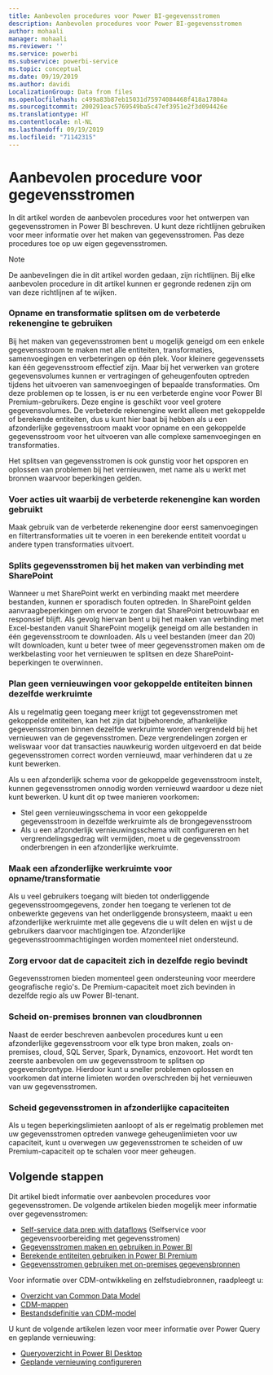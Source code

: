 ```yaml
---
title: Aanbevolen procedures voor Power BI-gegevensstromen
description: Aanbevolen procedures voor Power BI-gegevensstromen
author: mohaali
manager: mohaali
ms.reviewer: ''
ms.service: powerbi
ms.subservice: powerbi-service
ms.topic: conceptual
ms.date: 09/19/2019
ms.author: davidi
LocalizationGroup: Data from files
ms.openlocfilehash: c499a83b87eb15031d75974084468f418a17804a
ms.sourcegitcommit: 200291eac5769549ba5c47ef3951e2f3d094426e
ms.translationtype: HT
ms.contentlocale: nl-NL
ms.lasthandoff: 09/19/2019
ms.locfileid: "71142315"
---
```

# <a name="dataflows-best-practice"></a>Aanbevolen procedure voor gegevensstromen

In dit artikel worden de aanbevolen procedures voor het ontwerpen van gegevensstromen in Power BI beschreven. U kunt deze richtlijnen gebruiken voor meer informatie over het maken van gegevensstromen. Pas deze procedures toe op uw eigen gegevensstromen.

> [!NOTE]
> De aanbevelingen die in dit artikel worden gedaan, zijn richtlijnen. Bij elke aanbevolen procedure in dit artikel kunnen er gegronde redenen zijn om van deze richtlijnen af te wijken. 
> 
> 

### <a name="split-ingestion-and-transformation-to-use-the-enhanced-compute-engine"></a>Opname en transformatie splitsen om de verbeterde rekenengine te gebruiken

Bij het maken van gegevensstromen bent u mogelijk geneigd om een enkele gegevensstroom te maken met alle entiteiten, transformaties, samenvoegingen en verbeteringen op één plek. Voor kleinere gegevenssets kan één gegevensstroom effectief zijn. Maar bij het verwerken van grotere gegevensvolumes kunnen er vertragingen of geheugenfouten optreden tijdens het uitvoeren van samenvoegingen of bepaalde transformaties. Om deze problemen op te lossen, is er nu een verbeterde engine voor Power BI Premium-gebruikers. Deze engine is geschikt voor veel grotere gegevensvolumes. De verbeterde rekenengine werkt alleen met gekoppelde of berekende entiteiten, dus u kunt hier baat bij hebben als u een afzonderlijke gegevensstroom maakt voor opname en een gekoppelde gegevensstroom voor het uitvoeren van alle complexe samenvoegingen en transformaties.

Het splitsen van gegevensstromen is ook gunstig voor het opsporen en oplossen van problemen bij het vernieuwen, met name als u werkt met bronnen waarvoor beperkingen gelden.

### <a name="perform-actions-that-can-use-the-enhanced-compute-engine"></a>Voer acties uit waarbij de verbeterde rekenengine kan worden gebruikt

Maak gebruik van de verbeterde rekenengine door eerst samenvoegingen en filtertransformaties uit te voeren in een berekende entiteit voordat u andere typen transformaties uitvoert.

### <a name="split-dataflows-when-connecting-to-sharepoint"></a>Splits gegevensstromen bij het maken van verbinding met SharePoint

Wanneer u met SharePoint werkt en verbinding maakt met meerdere bestanden, kunnen er sporadisch fouten optreden. In SharePoint gelden aanvraagbeperkingen om ervoor te zorgen dat SharePoint betrouwbaar en responsief blijft. Als gevolg hiervan bent u bij het maken van verbinding met Excel-bestanden vanuit SharePoint mogelijk geneigd om alle bestanden in één gegevensstroom te downloaden. Als u veel bestanden (meer dan 20) wilt downloaden, kunt u beter twee of meer gegevensstromen maken om de werkbelasting voor het vernieuwen te splitsen en deze SharePoint-beperkingen te overwinnen.

### <a name="avoid-scheduling-refresh-for-linked-entities-inside-the-same-workspace"></a>Plan geen vernieuwingen voor gekoppelde entiteiten binnen dezelfde werkruimte

Als u regelmatig geen toegang meer krijgt tot gegevensstromen met gekoppelde entiteiten, kan het zijn dat bijbehorende, afhankelijke gegevensstromen binnen dezelfde werkruimte worden vergrendeld bij het vernieuwen van de gegevensstromen. Deze vergrendelingen zorgen er weliswaar voor dat transacties nauwkeurig worden uitgevoerd en dat beide gegevensstromen correct worden vernieuwd, maar verhinderen dat u ze kunt bewerken. 

Als u een afzonderlijk schema voor de gekoppelde gegevensstroom instelt, kunnen gegevensstromen onnodig worden vernieuwd waardoor u deze niet kunt bewerken. U kunt dit op twee manieren voorkomen: 

* Stel geen vernieuwingsschema in voor een gekoppelde gegevensstroom in dezelfde werkruimte als de brongegevensstroom
* Als u een afzonderlijk vernieuwingsschema wilt configureren en het vergrendelingsgedrag wilt vermijden, moet u de gegevensstroom onderbrengen in een afzonderlijke werkruimte.

### <a name="create-a-separate-workspace-for-ingestion-transformation"></a>Maak een afzonderlijke werkruimte voor opname/transformatie

Als u veel gebruikers toegang wilt bieden tot onderliggende gegevensstroomgegevens, zonder hen toegang te verlenen tot de onbewerkte gegevens van het onderliggende bronsysteem, maakt u een afzonderlijke werkruimte met alle gegevens die u wilt delen en wijst u de gebruikers daarvoor machtigingen toe. Afzonderlijke gegevensstroommachtigingen worden momenteel niet ondersteund.

### <a name="ensure-capacity-is-in-the-same-region"></a>Zorg ervoor dat de capaciteit zich in dezelfde regio bevindt

Gegevensstromen bieden momenteel geen ondersteuning voor meerdere geografische regio's. De Premium-capaciteit moet zich bevinden in dezelfde regio als uw Power BI-tenant.

### <a name="separate-on-premises-sources-from-cloud-sources"></a>Scheid on-premises bronnen van cloudbronnen

Naast de eerder beschreven aanbevolen procedures kunt u een afzonderlijke gegevensstroom voor elk type bron maken, zoals on-premises, cloud, SQL Server, Spark, Dynamics, enzovoort. Het wordt ten zeerste aanbevolen om uw gegevensstroom te splitsen op gegevensbrontype. Hierdoor kunt u sneller problemen oplossen en voorkomen dat interne limieten worden overschreden bij het vernieuwen van uw gegevensstromen.

### <a name="separate-dataflows-into-a-separate-capacity"></a>Scheid gegevensstromen in afzonderlijke capaciteiten

Als u tegen beperkingslimieten aanloopt of als er regelmatig problemen met uw gegevensstromen optreden vanwege geheugenlimieten voor uw capaciteit, kunt u overwegen uw gegevensstromen te scheiden of uw Premium-capaciteit op te schalen voor meer geheugen.

## <a name="next-steps"></a>Volgende stappen

Dit artikel biedt informatie over aanbevolen procedures voor gegevensstromen. De volgende artikelen bieden mogelijk meer informatie over gegevensstromen:

* [Self-service data prep with dataflows](service-dataflows-overview.md) (Selfservice voor gegevensvoorbereiding met gegevensstromen)
* [Gegevensstromen maken en gebruiken in Power BI](service-dataflows-create-use.md)
* [Berekende entiteiten gebruiken in Power BI Premium](service-dataflows-computed-entities-premium.md)
* [Gegevensstromen gebruiken met on-premises gegevensbronnen](service-dataflows-on-premises-gateways.md)

Voor informatie over CDM-ontwikkeling en zelfstudiebronnen, raadpleegt u:
* [Overzicht van Common Data Model](https://docs.microsoft.com/powerapps/common-data-model/overview)
* [CDM-mappen](https://go.microsoft.com/fwlink/?linkid=2045304)
* [Bestandsdefinitie van CDM-model](https://go.microsoft.com/fwlink/?linkid=2045521)


U kunt de volgende artikelen lezen voor meer informatie over Power Query en geplande vernieuwing:
* [Queryoverzicht in Power BI Desktop](desktop-query-overview.md)
* [Geplande vernieuwing configureren](refresh-scheduled-refresh.md)
